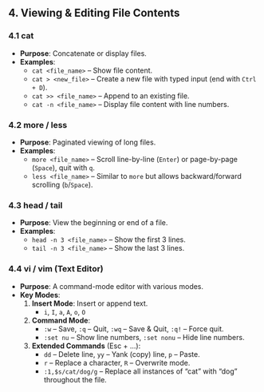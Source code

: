 ## 4. Viewing & Editing File Contents

### 4.1 **cat**
- **Purpose**: Concatenate or display files.  
- **Examples**:  
  - `cat <file_name>` – Show file content.  
  - `cat > <new_file>` – Create a new file with typed input (end with `Ctrl + D`).  
  - `cat >> <file_name>` – Append to an existing file.  
  - `cat -n <file_name>` – Display file content with line numbers.

### 4.2 **more** / **less**
- **Purpose**: Paginated viewing of long files.  
- **Examples**:  
  - `more <file_name>` – Scroll line-by-line (`Enter`) or page-by-page (`Space`), quit with `q`.  
  - `less <file_name>` – Similar to `more` but allows backward/forward scrolling (`b`/`Space`).

### 4.3 **head** / **tail**
- **Purpose**: View the beginning or end of a file.  
- **Examples**:  
  - `head -n 3 <file_name>` – Show the first 3 lines.  
  - `tail -n 3 <file_name>` – Show the last 3 lines.

### 4.4 **vi / vim** (Text Editor)
- **Purpose**: A command-mode editor with various modes.  
- **Key Modes**:
  1. **Insert Mode**: Insert or append text.  
     - `i`, `I`, `a`, `A`, `o`, `O`  
  2. **Command Mode**:  
     - `:w` – Save, `:q` – Quit, `:wq` – Save & Quit, `:q!` – Force quit.  
     - `:set nu` – Show line numbers, `:set nonu` – Hide line numbers.  
  3. **Extended Commands** (Esc + ...):  
     - `dd` – Delete line, `yy` – Yank (copy) line, `p` – Paste.  
     - `r` – Replace a character, `R` – Overwrite mode.  
     - `:1,$s/cat/dog/g` – Replace all instances of “cat” with “dog” throughout the file.
